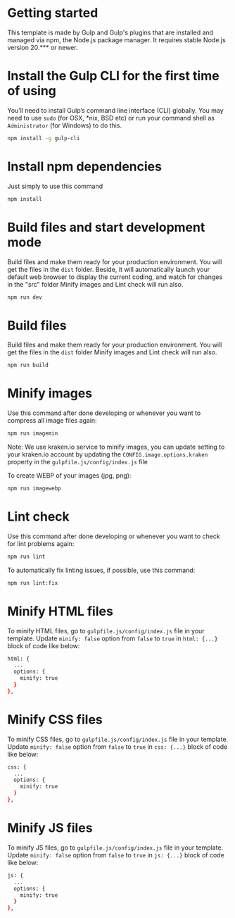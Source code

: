 # Getting started

This template is made by Gulp and Gulp's plugins that are installed and managed via npm, the Node.js package manager. It requires stable Node.js version 20.*** or newer.

# Install the Gulp CLI for the first time of using

You’ll need to install Gulp’s command line interface (CLI) globally. You may need to use `sudo` (for OSX, \*nix, BSD etc) or run your command shell as `Administrator` (for Windows) to do this.

```sh
npm install -g gulp-cli
```

# Install npm dependencies

Just simply to use this command

```sh
npm install
```

# Build files and start development mode

Build files and make them ready for your production environment. You will get the files in the `dist` folder.
Beside, it will automatically launch your default web browser to display the current coding, and watch for changes in the "src" folder
Minify images and Lint check will run also.

```sh
npm run dev
```

# Build files

Build files and make them ready for your production environment. You will get the files in the `dist` folder
Minify images and Lint check will run also.

```sh
npm run build
```

# Minify images

Use this command after done developing or whenever you want to compress all image files again:

```sh
npm run imagemin
```

Note: We use kraken.io service to minify images, you can update setting to your kraken.io account by updating the `CONFIG.image.options.kraken` property in the `gulpfile.js/config/index.js` file


To create WEBP of your images (jpg, png):

```sh
npm run imagewebp
```

# Lint check

Use this command after done developing or whenever you want to check for lint problems again:

```sh
npm run lint
```

To automatically fix linting issues, if possible, use this command:

```sh
npm run lint:fix
```

# Minify HTML files

To minify HTML files, go to `gulpfile.js/config/index.js` file in your template. Update `minify: false` option from `false` to `true` in `html: {...}` block of code like below:

```sh
html: {
  ...
  options: {
    minify: true
  }
},
```

# Minify CSS files

To minify CSS files, go to `gulpfile.js/config/index.js` file in your template. Update `minify: false` option from `false` to `true` in `css: {...}` block of code like below:

```sh
css: {
  ...
  options: {
    minify: true
  }
},
```

# Minify JS files

To minify JS files, go to `gulpfile.js/config/index.js` file in your template. Update `minify: false` option from `false` to `true` in `js: {...}` block of code like below:

```sh
js: {
  ...
  options: {
    minify: true
  }
},
```

